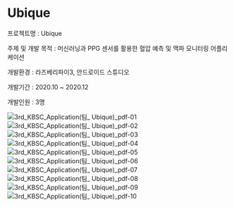 # Ubique
프로젝트명 : Ubique

주제 및 개발 목적 : 머신러닝과 PPG 센서를 활용한 혈압 예측 및 맥파 모니터링 어플리케이션

개발환경 : 라즈베리파이3, 안드로이드 스튜디오

개발기간 : 2020.10 ~ 2020.12

개발인원 : 3명

![3rd_KBSC_Application(팀_ Ubique)_pdf-01](https://user-images.githubusercontent.com/53815335/173017861-6ed41918-d498-4d8f-9825-f1f1dc2d08df.png)
![3rd_KBSC_Application(팀_ Ubique)_pdf-02](https://user-images.githubusercontent.com/53815335/173017868-0dbbe39e-502b-4107-ae51-9c7c67e90fde.png)
![3rd_KBSC_Application(팀_ Ubique)_pdf-03](https://user-images.githubusercontent.com/53815335/173017870-d3198d6f-7c7d-470e-97f6-29bf28d9e416.png)
![3rd_KBSC_Application(팀_ Ubique)_pdf-04](https://user-images.githubusercontent.com/53815335/173017872-8827067e-2fe4-4f89-9d27-93f44c1157cc.png)
![3rd_KBSC_Application(팀_ Ubique)_pdf-05](https://user-images.githubusercontent.com/53815335/173017873-e6b9b511-27ad-4bfb-a423-18ef87c5c241.png)
![3rd_KBSC_Application(팀_ Ubique)_pdf-06](https://user-images.githubusercontent.com/53815335/173017875-4462ef18-a09e-458a-bc25-3baad7f870c4.png)
![3rd_KBSC_Application(팀_ Ubique)_pdf-07](https://user-images.githubusercontent.com/53815335/173017880-87d0a21f-8937-4c00-a848-e755d7fe13f8.png)
![3rd_KBSC_Application(팀_ Ubique)_pdf-08](https://user-images.githubusercontent.com/53815335/173017881-946c4f48-e29d-4da9-8af7-ac66ee3ebd3c.png)
![3rd_KBSC_Application(팀_ Ubique)_pdf-09](https://user-images.githubusercontent.com/53815335/173017884-11fab575-9ec7-4d98-93bd-bb2174717a3c.png)
![3rd_KBSC_Application(팀_ Ubique)_pdf-10](https://user-images.githubusercontent.com/53815335/173017888-3b5de165-7185-4b8a-9f9f-a38280f60018.png)
